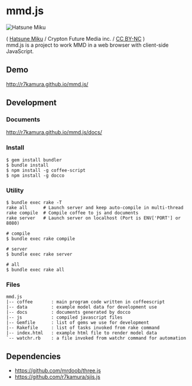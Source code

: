 # mmd.js
![Hatsune Miku](http://dl.dropbox.com/u/5978869/image/20130330_215216.png)

( [Hatsune Miku](http://piapro.net/en_for_creators.html#prettyPhoto) / Crypton Future Media inc. / [CC BY-NC](http://creativecommons.org/licenses/by-nc/3.0/) )  
mmd.js is a project to work MMD in a web browser with client-side JavaScript.

## Demo
http://r7kamura.github.io/mmd.js/

## Development

### Documents
http://r7kamura.github.io/mmd.js/docs/

### Install
```
$ gem install bundler
$ bundle install
$ npm install -g coffee-script
$ npm install -g docco
```

### Utility
```
$ bundle exec rake -T
rake all      # Launch server and keep auto-compile in multi-thread
rake compile  # Compile coffee to js and documents
rake server   # Launch server on localhost (Port is ENV['PORT'] or 8080)

# compile
$ bundle exec rake compile

# server
$ bundle exec rake server

# all
$ bundle exec rake all
```

### Files
```
mmd.js
|-- coffee       : main program code written in coffeescript
|-- data         : example model data for development use
|-- docs         : documents generated by docco
|-- js           : compiled javascript files
|-- Gemfile      : list of gems we use for development
|-- Rakefile     : list of tasks invoked from rake command
|-- index.html   : example html file to render model data
`-- watchr.rb    : a file invoked from watchr command for automation
```

## Dependencies
* https://github.com/mrdoob/three.js
* https://github.com/r7kamura/sjis.js
